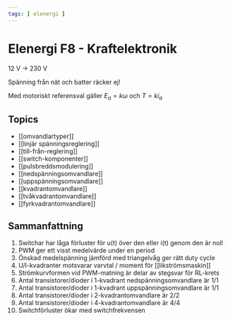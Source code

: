 ```yaml
---
tags: [ elenergi ]
---
```

# Elenergi F8 - Kraftelektronik
12 V $\rightarrow$ 230 V

Spänning från nät och batter räcker ej!

Med motoriskt referensval gäller $E_{a}= k \omega$ och $T = ki_{a}$

## Topics
- [[omvandlartyper]]
- [[linjär spänningsreglering]]
- [[till-från-reglering]]
- [[switch-komponenter]]
- [[pulsbreddsmodulering]]
- [[nedspänningsomvandlare]]
- [[uppspänningsomvandlare]]
- [[kvadrantomvandlare]]
- [[tvåkvadrantomvandlare]]
- [[fyrkvadrantomvandlare]]

## Sammanfattning
1. Switchar har låga förluster för u(t) över den eller i(t) genom den är noll 
2. PWM ger ett visst medelvärde under en period 
3. Önskad medelspänning jämförd med triangelvåg ger rätt duty cycle 
4. U/I-kvadranter motsvarar varvtal / moment för [[likströmsmaskin]] 
5. Strömkurvformen vid PWM-matning är delar av stegsvar för RL-krets 
6. Antal transistorer/dioder i 1-kvadrant nedspänningsomvandlare är 1/1 
7. Antal transistorer/dioder i 1-kvadrant uppspänningsomvandlare är 1/1 
8. Antal transistorer/dioder i 2-kvadrantomvandlare är 2/2 
9. Antal transistorer/dioder i 4-kvadrantomvandlare är 4/4 
10. Switchförluster ökar med switchfrekvensen